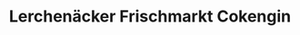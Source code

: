 ---
title: "Lerchenäcker Frischmarkt Cokengin"
url: /esslingen/lerchenaecker-frischmarkt-cokengin/
shop: Bäckerei
---